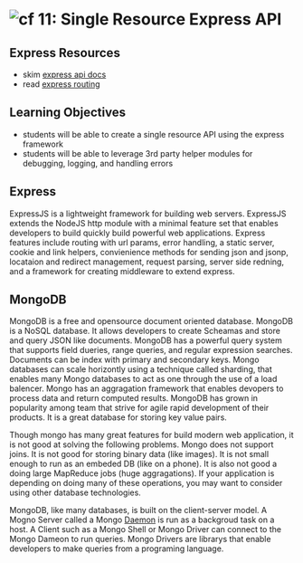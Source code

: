 ![cf](http://i.imgur.com/7v5ASc8.png) 11: Single Resource Express API
===

## Express Resources
* skim [express api docs](http://expressjs.com/en/4x/api.html)
* read [express routing](http://expressjs.com/en/guide/routing.html)

## Learning Objectives
* students will be able to create a single resource API using the express framework
* students will be able to leverage 3rd party helper modules for debugging, logging, and handling errors

## Express
ExpressJS is a lightweight framework for building web servers. ExpressJS extends the NodeJS http module with a minimal feature set that enables developers to build quickly build powerful web applications. Express features include routing with url params, error handling, a static server, cookie and link helpers, convienience methods for sending json and jsonp, locataion and redirect management, request parsing, server side redning, and a framework for creating middleware to extend express. 

## MongoDB
MongoDB is a free and opensource document oriented database. MongoDB is a NoSQL database. It allows developers to create Scheamas and store and query JSON like documents. MongoDB has a powerful query system that supports field dueries, range queries, and regular expression searches. Documents can be index with primary and secondary keys. Mongo databases can scale horizontly using a technique called sharding, that enables many Mongo databases to act as one through the use of a load balencer. Mongo has an aggragation framework that enables devopers to process data and return computed results. MongoDB has grown in popularity among team that strive for agile rapid development of their products. It is a great database for storing key value pairs. 

Though mongo has many great features for build modern web application, it is not good at solving the following problems. Mongo does not support joins. It is not good for storing binary data (like images). It is not small enough to run as an embeded DB (like on a phone). It is also not good a doing large MapReduce jobs (huge aggragations). If your application is depending on doing many of these operations, you may want to consider using other database technologies. 

MongoDB, like many databases, is built on the client-server model. A Mogno Server called a Mongo [Daemon](https://en.wikipedia.org/wiki/Daemon_(computing)) is run as a backgroud task on a host. A Client such as a Mongo Shell or Mongo Driver can connect to the Mongo Dameon to run queries. Mongo Drivers are librarys that enable developers to make queries from a programing language. 
